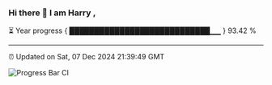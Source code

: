 ### Hi there 👋 I am Harry , 

⏳ Year progress { ████████████████████████████▁▁ } 93.42 %

---

⏰ Updated on Sat, 07 Dec 2024 21:39:49 GMT

![Progress Bar CI](https://github.com/duykhang68/duykhang68/workflows/Progress%20Bar%20CI/badge.svg)
